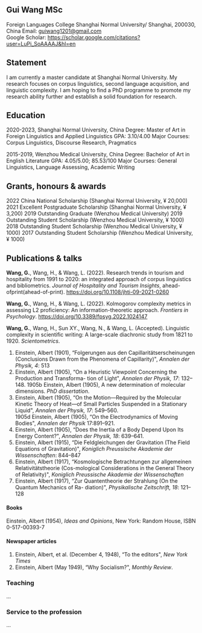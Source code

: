 ## Gui Wang MSc

Foreign Languages College
Shanghai Normal University/
Shanghai, 200030, China
Email: guiwang1201@gmail.com\
Google Scholar: https://scholar.google.com/citations?user=LuPi_SoAAAAJ&hl=en

## Statement
I am currently a master candidate at Shanghai Normal University. My research focuses on corpus linguistics, second language acquisition, and linguistic complexity. I am hoping to find a PhD programme to promote my research ability further and establish a solid foundation for research.

## Education
2020-2023, Shanghai Normal University, China
 Degree: Master of Art in Foreign Linguistics and Applied Linguistics
 GPA: 3.10/4.00
 Major Courses: Corpus Linguistics, Discourse Research, Pragmatics
 
2015-2019, Wenzhou Medical University, China
 Degree: Bachelor of Art in English Literature
 GPA: 4.05/5.00; 85.53/100
 Major Courses: General Linguistics, Language Assessing, Academic Writing

## Grants, honours & awards
2022 China National Scholarship (Shanghai Normal University, ¥ 20,000)
2021 Excellent Postgraduate Scholarship (Shanghai Normal University, ¥ 3,200)
2019 Outstanding Graduate (Wenzhou Medical University)
2019 Outstanding Student Scholarship (Wenzhou Medical University, ¥ 1000)
2018 Outstanding Student Scholarship (Wenzhou Medical University, ¥ 1000)
2017 Outstanding Student Scholarship (Wenzhou Medical University, ¥ 1000)

## Publications & talks
**Wang, G.**, Wang, H., & Wang, L. (2022). Research trends in tourism and hospitality from 1991 to 2020: an integrated approach of corpus linguistics and
bibliometrics. *Journal of Hospitality and Tourism Insights*, ahead-ofprint(ahead-of-print). https://doi.org/10.1108/jhti-09-2021-0260

**Wang, G.**, Wang, H., & Wang, L. (2022). Kolmogorov complexity metrics in
assessing L2 proficiency: An information-theoretic approach. *Frontiers in
Psychology*. https://doi.org/10.3389/fpsyg.2022.1024147

**Wang, G.**, Wang, H., Sun XY., Wang, N., & Wang, L. (Accepted). Linguistic
complexity in scientific writing: A large-scale diachronic study from 1821 to
1920. *Scientometrics*.


1. Einstein, Albert (1901), “Folgerungen aus den Capillaritätserscheinungen (Conclusions Drawn from the Phenomena of Capillarity)", *Annalen der Physik, 4*: 513
2. Einstein, Albert (1905), “On a Heuristic Viewpoint Concerning the Production and Transforma- tion of Light", *Annalen der Physik, 17*: 132–148.
1905b Einstein, Albert (1905), A new determination of molecular dimensions. *PhD dissertation*.
3. Einstein, Albert (1905), “On the Motion—Required by the Molecular Kinetic Theory of Heat—of Small Particles Suspended in a Stationary Liquid", *Annalen der Physik, 17*: 549–560.\
1905d Einstein, Albert (1905), “On the Electrodynamics of Moving Bodies", *Annalen der Physik* 17:891–921.
4. Einstein, Albert (1905), “Does the Inertia of a Body Depend Upon Its Energy Content?", *Annalen der Physik, 18*: 639–641.
5. Einstein, Albert (1915), “Die Feldgleichungen der Gravitation (The Field Equations of Gravitation)", *Koniglich Preussische Akademie der Wissenschaften*: 844–847
6. Einstein, Albert (1917), “Kosmologische Betrachtungen zur allgemeinen Relativitätstheorie (Cos-mological Considerations in the General Theory of Relativity)", *Koniglich Preussische Akademie der Wissenschaften*
7. Einstein, Albert (1917), “Zur Quantentheorie der Strahlung (On the Quantum Mechanics of Ra- diation)", *Physikalische Zeitschrift, 18*: 121–128

#### Books
Einstein, Albert (1954), *Ideas and Opinions*, New York: Random House, ISBN 0-517-00393-7

#### Newspaper articles
1. Einstein, Albert, et al. (December 4, 1948), “To the editors", *New York Times*
2. Einstein, Albert (May 1949), “Why Socialism?", *Monthly Review*.

### Teaching

...

### Service to the profession

...
